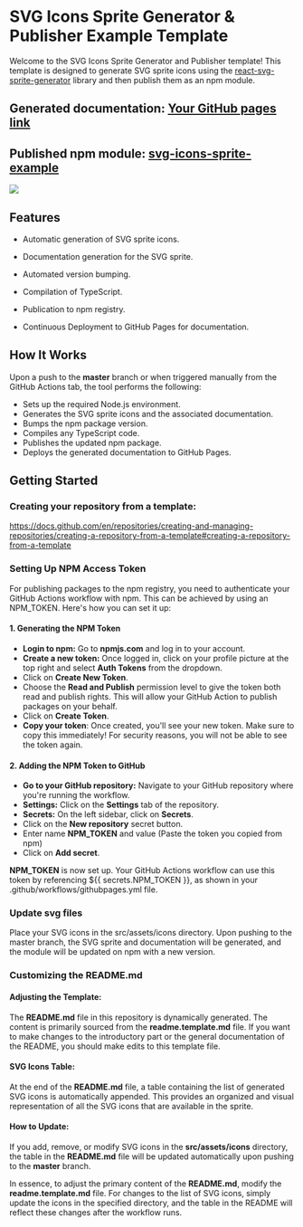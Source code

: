 # SVG Icons Sprite Generator & Publisher Example Template

Welcome to the SVG Icons Sprite Generator and Publisher template! This template is designed to generate SVG sprite icons using the [react-svg-sprite-generator](https://www.npmjs.com/package/react-svg-sprite-generator) library and then publish them as an npm module.

## Generated documentation: [Your GitHub pages link](https://simprl.github.io/svg-icons-sprite-example/)
## Published npm module: [svg-icons-sprite-example](https://simprl.github.io/svg-icons-sprite-example/)
[![](https://img.shields.io/npm/v/svg-icons-sprite-example?style=flat)](https://www.npmjs.com/package/svg-icons-sprite-example)


## Features
- Automatic generation of SVG sprite icons.

- Documentation generation for the SVG sprite.

- Automated version bumping.

- Compilation of TypeScript.

- Publication to npm registry.

- Continuous Deployment to GitHub Pages for documentation. 

## How It Works
Upon a push to the **master** branch or when triggered manually from the GitHub Actions tab, the tool performs the following:

- Sets up the required Node.js environment. 
- Generates the SVG sprite icons and the associated documentation. 
- Bumps the npm package version. 
- Compiles any TypeScript code. 
- Publishes the updated npm package. 
- Deploys the generated documentation to GitHub Pages.

## Getting Started
### Creating your repository from a template:
   https://docs.github.com/en/repositories/creating-and-managing-repositories/creating-a-repository-from-a-template#creating-a-repository-from-a-template

### Setting Up NPM Access Token
For publishing packages to the npm registry, you need to authenticate your GitHub Actions workflow with npm. This can be achieved by using an NPM_TOKEN. Here's how you can set it up:

#### 1. Generating the NPM Token
- **Login to npm:** Go to **npmjs.com** and log in to your account. 
- **Create a new token:** Once logged in, click on your profile picture at the top right and select **Auth Tokens** from the dropdown. 
- Click on **Create New Token**. 
- Choose the **Read and Publish** permission level to give the token both read and publish rights. This will allow your GitHub Action to publish packages on your behalf. 
- Click on **Create Token**.
- **Copy your token**: Once created, you'll see your new token. Make sure to copy this immediately! For security reasons, you will not be able to see the token again.

#### 2. Adding the NPM Token to GitHub
- **Go to your GitHub repository:** Navigate to your GitHub repository where you're running the workflow. 
- **Settings:** Click on the **Settings** tab of the repository. 
- **Secrets:** On the left sidebar, click on **Secrets**. 
- Click on the **New repository** secret button. 
- Enter name **NPM_TOKEN** and value (Paste the token you copied from npm)
- Click on **Add secret**.

**NPM_TOKEN** is now set up. Your GitHub Actions workflow can use this token by referencing ${{ secrets.NPM_TOKEN }}, as shown in your .github/workflows/githubpages.yml file.


### Update svg files 
Place your SVG icons in the src/assets/icons directory.
Upon pushing to the master branch, the SVG sprite and documentation will be generated, and the module will be updated on npm with a new version.

### Customizing the README.md
#### Adjusting the Template:
The **README.md** file in this repository is dynamically generated. The content is primarily sourced from the **readme.template.md** file. If you want to make changes to the introductory part or the general documentation of the README, you should make edits to this template file.

#### SVG Icons Table:
At the end of the **README.md** file, a table containing the list of generated SVG icons is automatically appended. This provides an organized and visual representation of all the SVG icons that are available in the sprite.

#### How to Update:
If you add, remove, or modify SVG icons in the **src/assets/icons** directory, the table in the **README.md** file will be updated automatically upon pushing to the **master** branch.

In essence, to adjust the primary content of the **README.md**, modify the **readme.template.md** file. For changes to the list of SVG icons, simply update the icons in the specified directory, and the table in the README will reflect these changes after the workflow runs.
